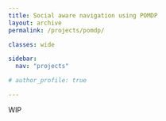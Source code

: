 ```yaml
---
title: Social aware navigation using POMDP 
layout: archive
permalink: /projects/pomdp/

classes: wide

sidebar:
  nav: "projects"

# author_profile: true

---
```


WIP